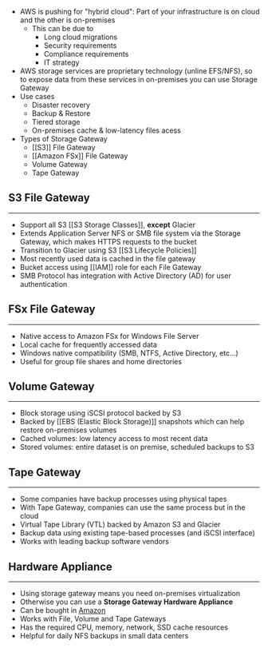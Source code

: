 - AWS is pushing for "hybrid cloud": Part of your infrastructure is on cloud and the other is on-premises
	- This can be due to
		- Long cloud migrations
		- Security requirements
		- Compliance requirements
		- IT strategy
- AWS storage services are proprietary technology (unline EFS/NFS), so to expose data from these services in on-premises you can use Storage Gateway
- Use cases
	- Disaster recovery
	- Backup & Restore
	- Tiered storage
	- On-premises cache & low-latency files acess
- Types of Storage Gateway
	- [[S3]] File Gateway
	- [[Amazon FSx]] File Gateway
	- Volume Gateway
	- Tape Gateway
## S3 File Gateway 
---
- Support all S3 [[S3 Storage Classes]], __except__ Glacier
- Extends Application Server NFS or SMB file system via the Storage Gateway, which makes HTTPS requests to the bucket
- Transition to Glacier using S3 [[S3 Lifecycle Policies]]
- Most recently used data is cached in the file gateway
- Bucket access using [[IAM]] role for each File Gateway
- SMB Protocol has integration with Active Directory (AD) for user authentication

## FSx File Gateway
---
- Native access to Amazon FSx for Windows File Server
- Local cache for frequently accessed data
- Windows native compatibility (SMB, NTFS, Active Directory, etc...)
- Useful for group file shares and home directories

## Volume Gateway
---
- Block storage using iSCSI protocol backed by S3
- Backed by [[EBS (Elastic Block Storage)]] snapshots which can help restore on-premises volumes
- Cached volumes: low latency access to most recent data
- Stored volumes: entire dataset is on premise, scheduled backups to S3

## Tape Gateway
---
- Some companies have backup processes using physical tapes
- With Tape Gateway, companies can use the same process but in the cloud
- Virtual Tape Library (VTL) backed by Amazon S3 and Glacier
- Backup data using existing tape-based processes (and iSCSI interface)
- Works with leading backup software vendors

## Hardware Appliance
---
- Using storage gateway means you need on-premises virtualization
- Otherwise you can use a __Storage Gateway Hardware Appliance__
- Can be bought in [Amazon](https://amazon.com)
- Works with File, Volume and Tape Gateways
- Has the required CPU, memory, network, SSD cache resources
- Helpful for daily NFS backups in small data centers
